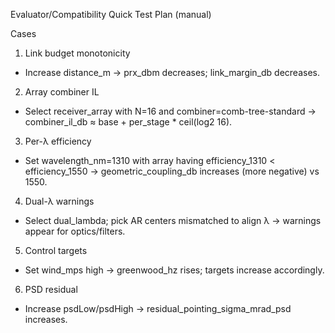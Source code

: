 Evaluator/Compatibility Quick Test Plan (manual)

Cases

1) Link budget monotonicity
- Increase distance_m → prx_dbm decreases; link_margin_db decreases.

2) Array combiner IL
- Select receiver_array with N=16 and combiner=comb-tree-standard → combiner_il_db ≈ base + per_stage * ceil(log2 16).

3) Per-λ efficiency
- Set wavelength_nm=1310 with array having efficiency_1310 < efficiency_1550 → geometric_coupling_db increases (more negative) vs 1550.

4) Dual-λ warnings
- Select dual_lambda; pick AR centers mismatched to align λ → warnings appear for optics/filters.

5) Control targets
- Set wind_mps high → greenwood_hz rises; targets increase accordingly.

6) PSD residual
- Increase psdLow/psdHigh → residual_pointing_sigma_mrad_psd increases.


